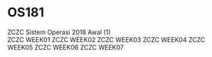# OS181
ZCZC Sistem Operasi 2018 Awal (1)  
ZCZC WEEK01 
ZCZC WEEK02 
ZCZC WEEK03 
ZCZC WEEK04 
ZCZC WEEK05
ZCZC WEEK06
ZCZC WEEK07

